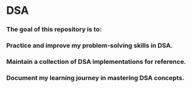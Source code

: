 # DSA
### The goal of this repository is to:

### Practice and improve my problem-solving skills in DSA.
### Maintain a collection of DSA implementations for reference.
### Document my learning journey in mastering DSA concepts.

